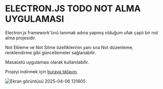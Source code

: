 # ELECTRON.JS TODO NOT ALMA UYGULAMASI 

<p> Electron.js framework'ünü tanımak adına yapmış olduğum ufak çaplı bir not alma projesidir.</p>
<p>Not Ekleme ve Not Silme özelliklerinin yanı sıra Not düzenleme, renklendirme gibi güncellemeler sağlanabilir.</p>
<p>Masaüstü uygulaması olarak kullanılabilir.</p>


<p>Projeyi indirmek için <a href="https://drive.google.com/file/d/1xItOaYw5fptct57qzNenz9JxWC-jL4Fh/view?usp=sharing" target="_blank">buraya tıklayın</a>.</p>


![Ekran görüntüsü 2025-04-06 131605](https://github.com/user-attachments/assets/5085dc11-4e72-47ff-848e-e4fa283a2bf5)
